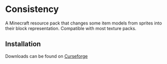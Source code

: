 # Consistency
A Minecraft resource pack that changes some item models from sprites into their block representation. Compatible with most texture packs.

## Installation
Downloads can be found on [Curseforge](https://www.curseforge.com/minecraft/texture-packs/consistency)
